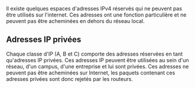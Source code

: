 Il existe quelques espaces d'adresses IPv4 réservés qui ne peuvent pas être utilisés sur l'internet. Ces adresses ont une fonction particulière et ne peuvent pas être acheminées en dehors du réseau local.

## Adresses IP privées

Chaque classe d'IP (A, B et C) comporte des adresses réservées en tant qu'adresses IP privées. Ces adresses IP peuvent être utilisées au sein d'un réseau, d'un campus, d'une entreprise et lui sont privées. Ces adresses ne peuvent pas être acheminées sur Internet, les paquets contenant ces adresses privées sont donc rejetés par les routeurs.

